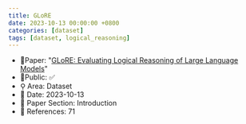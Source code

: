 ```yaml
---
title: GLoRE
date: 2023-10-13 00:00:00 +0800
categories: [dataset]
tags: [dataset, logical_reasoning]
---
```


- 📙Paper: "[GLoRE: Evaluating Logical Reasoning of Large Language Models](https://www.semanticscholar.org/paper/GLoRE%3A-Evaluating-Logical-Reasoning-of-Large-Models-Liu-Teng/806b5882c983bd156a8c10bcd34fe285d8a0593b)"
- 🔑Public: ✅
- ⚲ Area: Dataset
- 📅 Date: 2023-10-13
- 🔎 Paper Section: Introduction
- 📝 References: 71
